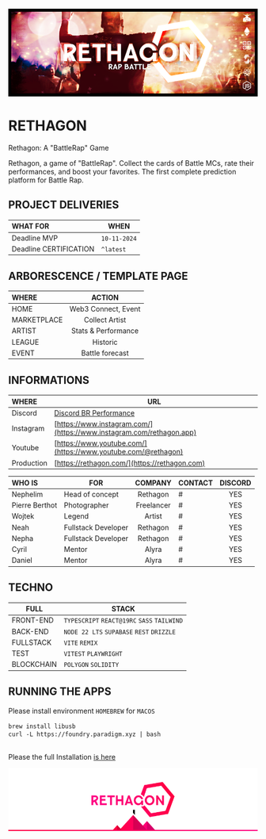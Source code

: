 ![Cover](https://github.com/nephcode/rethagon/blob/main/.github/images/rethagonReadmeHeader.png)

<!-- ∵ ƸӜƷ ∴∵ ƸӜƷ ∴∵ ƸӜƷ ∴∵ ƸӜƷ ∴∵ ƸӜƷ ∴∵ ƸӜƷ ∴∵ ƸӜƷ ∴∵ ƸӜƷ ∴∵ ƸӜƷ ∴∵ ƸӜƷ ∴∵ ƸӜƷ ∴∵ ƸӜƷ ∴ -->

# RETHAGON

Rethagon: A "BattleRap" Game

Rethagon, a game of "BattleRap". Collect the cards of Battle MCs, rate their performances, and boost your favorites. The first complete prediction platform for Battle Rap.

## PROJECT DELIVERIES

| WHAT FOR               | WHEN         |
| :--------------------- | ------------ |
| Deadline MVP           | `10-11-2024` |
| Deadline CERTIFICATION | `^latest`    |

## ARBORESCENCE / TEMPLATE PAGE

| WHERE       |       ACTION        |
| :---------- | :-----------------: |
| HOME        | Web3 Connect, Event |
| MARKETPLACE |   Collect Artist    |
| ARTIST      | Stats & Performance |
| LEAGUE      |      Historic       |
| EVENT       |   Battle forecast   |

## INFORMATIONS

| WHERE      | URL                                                                  |
| :--------- | -------------------------------------------------------------------- |
| Discord    | [Discord BR Performance]()                                           |
| Instagram  | [https://www.instagram.com/](https://www.instagram.com/rethagon.app) |
| Youtube    | [https://www.youtube.com/](https://www.youtube.com/@rethagon)        |
| Production | [https://rethagon.com/](https://rethagon.com)                        |

| WHO IS         | FOR                 |  COMPANY   | CONTACT | DISCORD |
| :------------- | ------------------- | :--------: | ------- | :-----: |
| Nephelim       | Head of concept     |  Rethagon  | #       |   YES   |
| Pierre Berthot | Photographer        | Freelancer | #       |   YES   |
| Wojtek         | Legend              |   Artist   | #       |   YES   |
| Neah           | Fullstack Developer |  Rethagon  | #       |   YES   |
| Nepha          | Fullstack Developer |  Rethagon  | #       |   YES   |
| Cyril        | Mentor              |  Alyra  | #       |   YES   |
| Daniel         | Mentor              |   Alyra    | #       |   YES   |

## TECHNO

| FULL       | STACK                                       |
| ---------- | ------------------------------------------- |
| FRONT-END  | `TYPESCRIPT` `REACT@19RC` `SASS` `TAILWIND` |
| BACK-END   | `NODE 22 LTS` `SUPABASE` `REST` `DRIZZLE`   |
| FULLSTACK  | `VITE` `REMIX`                              |
| TEST       | `VITEST` `PLAYWRIGHT`                       |
| BLOCKCHAIN | `POLYGON` `SOLIDITY`                        |

## RUNNING THE APPS

Please install environment `HOMEBREW` for `MACOS`

```
brew install libusb
curl -L https://foundry.paradigm.xyz | bash


```

Please the full Installation [is here](INSTALL.md)

![Cover](https://github.com/nephcode/rethagon/blob/main/.github/images/rethagonReadmeFooter.png)
